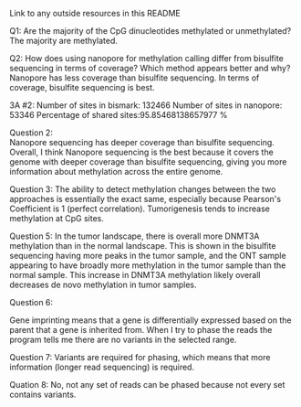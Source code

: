 Link to any outside resources in this README



Q1: Are the majority of the CpG dinucleotides methylated or unmethylated?
The majority are methylated.




Q2: How does using nanopore for methylation calling differ from bisulfite sequencing in terms of coverage? Which method appears better and why?
Nanopore has less coverage than bisulfite sequencing. In terms of coverage, bisulfite sequencing is best. 

3A #2:
Number of sites in bismark: 132466
Number of sites in nanopore: 53346
Percentage of shared sites:95.85468138657977 %



Question 2:  
Nanopore sequencing has deeper coverage than bisulfite sequencing. Overall, I think Nanopore sequencing is the best because it covers the genome with deeper coverage than bisulfite sequencing, giving you more information about methylation across the entire genome. 

Question 3:
The ability to detect methylation changes between the two approaches is essentially the exact same, especially because Pearson's Coefficient is 1 (perfect correlation). Tumorigenesis tends to increase methylation at CpG sites. 


Question 5:
In the tumor landscape, there is overall more DNMT3A methylation than in the normal landscape. This is shown in the bisulfite sequencing having more peaks in the tumor sample, and the ONT sample appearing to have broadly more methylation in the tumor sample than the normal sample. This increase in DNMT3A methylation likely overall decreases de novo methylation in tumor samples. 


Question 6:

Gene imprinting means that a gene is differentially expressed based on the parent that a gene is inherited from. When I try to phase the reads the program tells me there are no variants in the selected range. 

Question 7:
Variants are required for phasing, which means that more information (longer read sequencing) is required.


Quation 8:
No, not any set of reads can be phased because not every set contains variants. 
